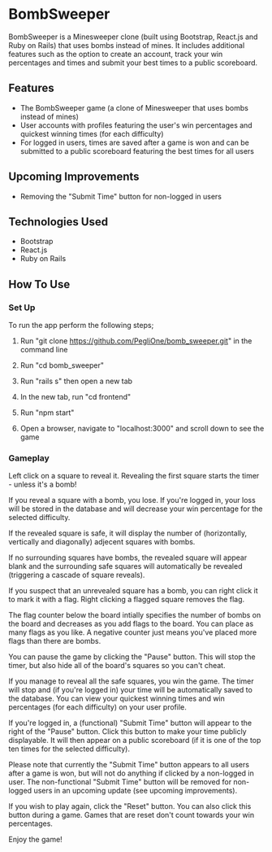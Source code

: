 # BombSweeper

BombSweeper is a Minesweeper clone (built using Bootstrap, React.js and Ruby on Rails) that uses bombs instead of mines. It includes additional features such as the option to create an account, track your win percentages and times and submit your best times to a public scoreboard.

## Features

- The BombSweeper game (a clone of Minesweeper that uses bombs instead of mines)
- User accounts with profiles featuring the user's win percentages and quickest winning times (for each difficulty)
- For logged in users, times are saved after a game is won and can be submitted to a public scoreboard featuring the best times for all users

## Upcoming Improvements

- Removing the "Submit Time" button for non-logged in users

## Technologies Used

- Bootstrap
- React.js
- Ruby on Rails

## How To Use

### Set Up

To run the app perform the following steps;

1. Run "git clone https://github.com/PegliOne/bomb_sweeper.git" in the command line

2. Run "cd bomb_sweeper"

3. Run "rails s" then open a new tab

4. In the new tab, run "cd frontend"

5. Run "npm start"

6. Open a browser, navigate to "localhost:3000" and scroll down to see the game

### Gameplay

Left click on a square to reveal it. Revealing the first square starts the timer - unless it's a bomb!

If you reveal a square with a bomb, you lose. If you're logged in, your loss will be stored in the database and will decrease your win percentage for the selected difficulty.

If the revealed square is safe, it will display the number of (horizontally, vertically and diagonally) adjecent squares with bombs.

If no surrounding squares have bombs, the revealed square will appear blank and the surrounding safe squares will automatically be revealed (triggering a cascade of square reveals).

If you suspect that an unrevealed square has a bomb, you can right click it to mark it with a flag. Right clicking a flagged square removes the flag.

The flag counter below the board intially specifies the number of bombs on the board and decreases as you add flags to the board. You can place as many flags as you like. A negative counter just means you've placed more flags than there are bombs.

You can pause the game by clicking the "Pause" button. This will stop the timer, but also hide all of the board's squares so you can't cheat.

If you manage to reveal all the safe squares, you win the game. The timer will stop and (if you're logged in) your time will be automatically saved to the database. You can view your quickest winning times and win percentages (for each difficulty) on your user profile.

If you're logged in, a (functional) "Submit Time" button will appear to the right of the "Pause" button. Click this button to make your time publicly displayable. It will then appear on a public scoreboard (if it is one of the top ten times for the selected difficulty).

Please note that currently the "Submit Time" button appears to all users after a game is won, but will not do anything if clicked by a non-logged in user. The non-functional "Submit Time" button will be removed for non-logged users in an upcoming update (see upcoming improvements).

If you wish to play again, click the "Reset" button. You can also click this button during a game. Games that are reset don't count towards your win percentages.

Enjoy the game!
